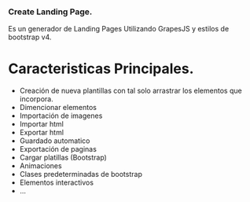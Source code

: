 ### Create Landing Page.

Es un generador de Landing Pages Utilizando GrapesJS y estilos de bootstrap v4.

# Caracteristicas Principales. 

- Creación de nueva plantillas con tal solo arrastrar los elementos que incorpora.
- Dimencionar elementos
- Importación de imagenes
- Importar html
- Exportar html
- Guardado automatico
- Exportación de paginas
- Cargar platillas (Bootstrap)
- Animaciones
- Clases predeterminadas de bootstrap
- Elementos interactivos
- ...
